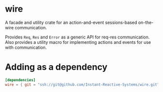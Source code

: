 # wire
A facade and utility crate for an action-and-event sessions-based on-the-wire communication.

Provides `Req`, `Res` and `Error` as a generic API for req-res communication.
Also provides a utility macro for implementing actions and events for use with communication.

# Adding as a dependency

```toml
[dependencies]
wire = { git = "ssh://git@github.com/Instant-Reactive-Systems/wire.git" }
```

